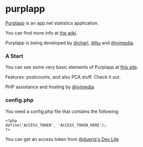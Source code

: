 purplapp
========

[Purplapp](http://app.net/purplapp) is an app.net statistics application.

You can find more info at [the wiki](http://appdotnetwiki.net/w/index.php?title=Purplapp).

Purplapp is being developed by [@charl](http://app.net/charl), [@hu](http://app.net/hu) and [@jvimedia](http://app.net/jvimedia).

### A Start

You can see some very basic elements of Purplapp at [this site](http://charl.jvim.de/posts.php).

Features: postcounts, and also PCA stuff. Check it out.

PHP assistance and hosting by [@jvimedia](http://app.net/jvimedia)

### config.php 

You need a config.php file that contains the following:

```
<?php
define('ACCESS_TOKEN', 'ACCESS_TOKEN_HERE');
?>
```

You can get an access token from [@duerig's Dev Lite](http://dev-lite.jonathonduerig.com)
